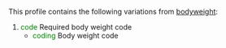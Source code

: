 This profile contains the following variations from [bodyweight](http://hl7.org/fhir/STU3/bodyweight.html):

1. <span style='color:green'> code </span> Required body weight code
   * <span style='color:green'> coding </span> Body weight code